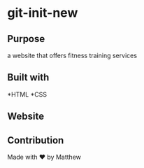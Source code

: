 # git-init-new

## Purpose
a website that offers fitness training services

## Built with
*HTML
*CSS

## Website


## Contribution
Made with ❤️ by Matthew
